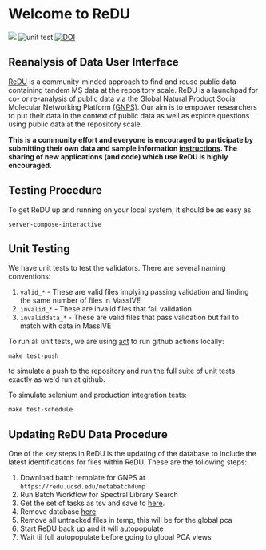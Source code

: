 # Welcome to ReDU

![](https://github.com/mwang87/ReDU-MS2-GNPS/workflows/production-integration/badge.svg)
![unit test](https://github.com/mwang87/ReDU-MS2-GNPS/workflows/unit%20test/badge.svg)
[![DOI](https://zenodo.org/badge/DOI/10.5281/zenodo.3924422.svg)](https://doi.org/10.5281/zenodo.3924422)


## Reanalysis of Data User Interface

[ReDU](https://redu.ucsd.edu/) is a community-minded approach to find and reuse public data containing tandem MS data at the repository scale. ReDU is a launchpad for co- or re-analysis of public data via the Global Natural Product Social Molecular Networking Platform [(GNPS)](https://gnps.ucsd.edu/ProteoSAFe/static/gnps-splash.jsp). Our aim is to empower researchers to put their data in the context of public data as well as explore questions using public data at the repository scale.

**This is a community effort and everyone is encouraged to participate by submitting their own data and sample information [instructions](https://mwang87.github.io/ReDU-MS2-Documentation/HowtoContribute). The sharing of new applications (and code) which use ReDU is highly encouraged.**

## Testing Procedure

To get ReDU up and running on your local system, it should be as easy as

```
server-compose-interactive
```

## Unit Testing

We have unit tests to test the validators. There are several naming conventions:

1. ```valid_*``` - These are valid files implying passing validation and finding the same number of files in MassIVE
1. ```invalid_*``` - These are invalid files that fail validation
1. ```invaliddata_*``` - These are valid files that pass validation but fail to match with data in MassIVE

To run all unit tests, we are using [act](https://github.com/nektos/act) to run github actions locally:

```make test-push```

to simulate a push to the repository and run the full suite of unit tests exactly as we'd run at github. 

To simulate selenium and production integration tests:

```make test-schedule```

## Updating ReDU Data Procedure

One of the key steps in ReDU is the updating of the database to include the latest identifications for files within ReDU. These are the following steps:

1. Download batch template for GNPS at ```https://redu.ucsd.edu/metabatchdump```
1. Run Batch Workflow for Spectral Library Search
1. Get the set of tasks as tsv and save to [here](https://github.com/mwang87/ReDU-MS2-GNPS/blob/master/database/global_tasks.tsv). 
1. Remove database [here](https://github.com/mwang87/ReDU-MS2-GNPS/tree/master/database)
1. Remove all untracked files in temp, this will be for the global pca
1. Start ReDU back up and it will autopopulate
1. Wait til full autopopulate before going to global PCA views

